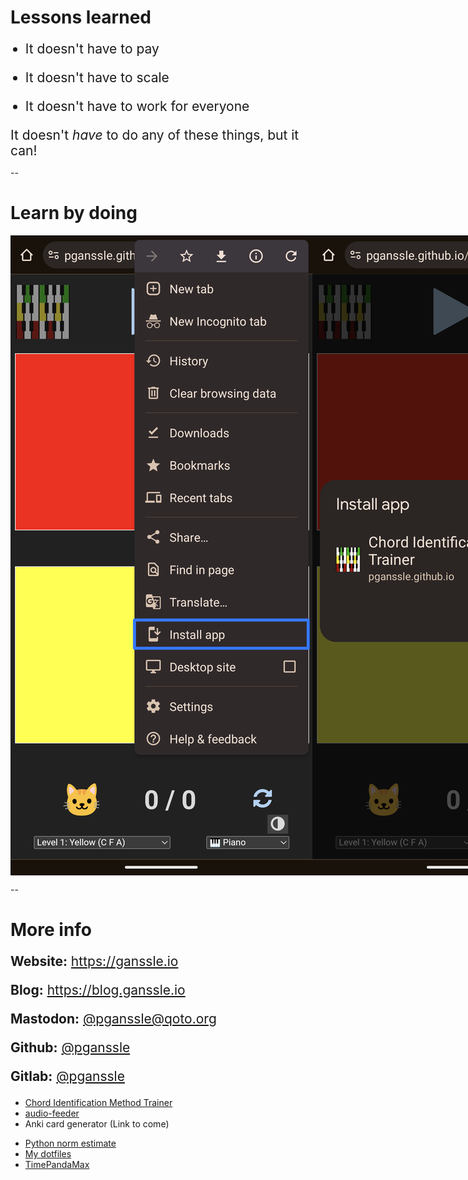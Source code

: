 # Lessons learned

<style>
ul.wrap-up li {
    margin-top: 1em;
    margin-bottom: 1em;
    font-size: 1.5em;
}

div.wrap-up {
    font-size: 1.5em;
}
</style>

<div class="centered-container">

<ul class="wrap-up">
<li class="fragment fade-in">It doesn't have to pay</li>
<li class="fragment fade-in">It doesn't have to scale</li>
<li class="fragment fade-in">It doesn't have to work for everyone</li>
</ul>

<div class="fragment fade-in wrap-up">It doesn't <em>have</em> to do any of these things, but it can!</div>
</div>

--

# Learn by doing

<div style="display: flex; flex-direction: row; justify-content: space-evenly; align-items: center">
<img src="images/screenshots/chord-trainer-pwa-install-app.png"
    class="screenshot mobile-screenshot">
<img src="images/screenshots/chord-trainer-pwa-install-installing.png",
    class="screenshot mobile-screenshot">
<img src="images/screenshots/chord-trainer-pwa-install-icon.png">
</div>


--

# More info

<div class="centered-container">
<div class="left-container" style="font-size: 1.5em">
<p><b>Website:</b> <a href="https://ganssle.io">https://ganssle.io</a></p>
<p><b>Blog:</b> <a href="https://blog.ganssle.io">https://blog.ganssle.io</a></p>
<p><b>Mastodon:</b> <a href="https://qoto.org/@pganssle">@pganssle@qoto.org</a></p>
<p><b>Github:</b> <a href="https://github.com/pganssle">@pganssle</a></p>
<p><b>Gitlab:</b> <a href="https://gitlab.com/pganssle">@pganssle</a></p>
</div>


<div class="side-by-side">
<div class="left">

- [Chord Identification Method Trainer](https://pganssle.github.io/cim/)
- [audio-feeder](https://github.com/pganssle/audio-feeder)
- Anki card generator (Link to come)

</div>
<div class="right">

- [Python norm estimate](https://github.com/pganssle/python-norm-estimate)
- [My dotfiles](https://github.com/pganssle/dotfiles)
- [TimePandaMax](https://youtube.com/@TimePandaMax)

</div>
</div>
